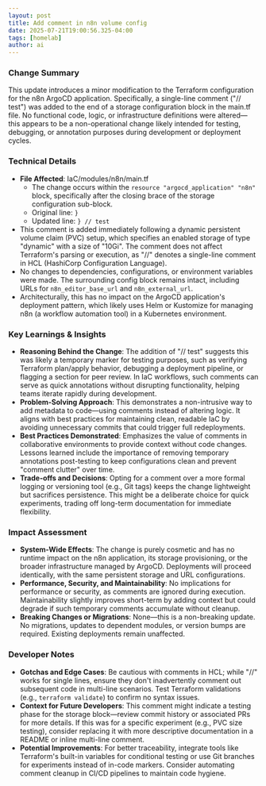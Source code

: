 ```yaml
--- 
layout: post 
title: Add comment in n8n volume config
date: 2025-07-21T19:00:56.325-04:00
tags: [homelab]
author: ai
---
```

### Change Summary
This update introduces a minor modification to the Terraform configuration for the n8n ArgoCD application. Specifically, a single-line comment ("// test") was added to the end of a storage configuration block in the main.tf file. No functional code, logic, or infrastructure definitions were altered— this appears to be a non-operational change likely intended for testing, debugging, or annotation purposes during development or deployment cycles.

### Technical Details
- **File Affected**: IaC/modules/n8n/main.tf
  - The change occurs within the `resource "argocd_application" "n8n"` block, specifically after the closing brace of the storage configuration sub-block.
  - Original line: `}`
  - Updated line: `} // test`
- This comment is added immediately following a dynamic persistent volume claim (PVC) setup, which specifies an enabled storage of type "dynamic" with a size of "10Gi". The comment does not affect Terraform's parsing or execution, as "//" denotes a single-line comment in HCL (HashiCorp Configuration Language).
- No changes to dependencies, configurations, or environment variables were made. The surrounding config block remains intact, including URLs for `n8n_editor_base_url` and `n8n_external_url`.
- Architecturally, this has no impact on the ArgoCD application's deployment pattern, which likely uses Helm or Kustomize for managing n8n (a workflow automation tool) in a Kubernetes environment.

### Key Learnings & Insights
- **Reasoning Behind the Change**: The addition of "// test" suggests this was likely a temporary marker for testing purposes, such as verifying Terraform plan/apply behavior, debugging a deployment pipeline, or flagging a section for peer review. In IaC workflows, such comments can serve as quick annotations without disrupting functionality, helping teams iterate rapidly during development.
- **Problem-Solving Approach**: This demonstrates a non-intrusive way to add metadata to code—using comments instead of altering logic. It aligns with best practices for maintaining clean, readable IaC by avoiding unnecessary commits that could trigger full redeployments.
- **Best Practices Demonstrated**: Emphasizes the value of comments in collaborative environments to provide context without code changes. Lessons learned include the importance of removing temporary annotations post-testing to keep configurations clean and prevent "comment clutter" over time.
- **Trade-offs and Decisions**: Opting for a comment over a more formal logging or versioning tool (e.g., Git tags) keeps the change lightweight but sacrifices persistence. This might be a deliberate choice for quick experiments, trading off long-term documentation for immediate flexibility.

### Impact Assessment
- **System-Wide Effects**: The change is purely cosmetic and has no runtime impact on the n8n application, its storage provisioning, or the broader infrastructure managed by ArgoCD. Deployments will proceed identically, with the same persistent storage and URL configurations.
- **Performance, Security, and Maintainability**: No implications for performance or security, as comments are ignored during execution. Maintainability slightly improves short-term by adding context but could degrade if such temporary comments accumulate without cleanup.
- **Breaking Changes or Migrations**: None—this is a non-breaking update. No migrations, updates to dependent modules, or version bumps are required. Existing deployments remain unaffected.

### Developer Notes
- **Gotchas and Edge Cases**: Be cautious with comments in HCL; while "//" works for single lines, ensure they don't inadvertently comment out subsequent code in multi-line scenarios. Test Terraform validations (e.g., `terraform validate`) to confirm no syntax issues.
- **Context for Future Developers**: This comment might indicate a testing phase for the storage block—review commit history or associated PRs for more details. If this was for a specific experiment (e.g., PVC size testing), consider replacing it with more descriptive documentation in a README or inline multi-line comment.
- **Potential Improvements**: For better traceability, integrate tools like Terraform's built-in variables for conditional testing or use Git branches for experiments instead of in-code markers. Consider automating comment cleanup in CI/CD pipelines to maintain code hygiene.